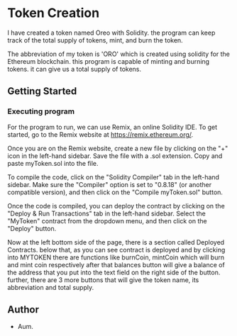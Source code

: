 # Token Creation

I have created a token named Oreo with Solidity. the program can keep track of the total supply of tokens, mint, and burn the token. 

The abbreviation of my token is 'ORO' which is created using solidity for the Ethereum blockchain. this program is capable of minting and burning tokens. it can give us a total supply of tokens.

## Getting Started

### Executing program

For the program to run, we can use Remix, an online Solidity IDE. To get started, go to the Remix website at https://remix.ethereum.org/.

Once you are on the Remix website, create a new file by clicking on the "+" icon in the left-hand sidebar. Save the file with a .sol extension. Copy and paste myToken.sol into the file.

To compile the code, click on the "Solidity Compiler" tab in the left-hand sidebar. Make sure the "Compiler" option is set to "0.8.18" (or another compatible version), and then click on the "Compile myToken.sol" button.

Once the code is compiled, you can deploy the contract by clicking on the "Deploy & Run Transactions" tab in the left-hand sidebar. Select the "MyToken" contract from the dropdown menu, and then click on the "Deploy" button.

Now at the left bottom side of the page, there is a section called Deployed Contracts. below that, as you can see contract is deployed and by clicking into MYTOKEN there are functions like burnCoin, mintCoin which will burn and mint coin respectively after that balances button will give a balance of the address that you put into the text field on the right side of the button. further, there are 3 more buttons that will give the token name, its abbreviation and total supply.

## Author


- Aum.
